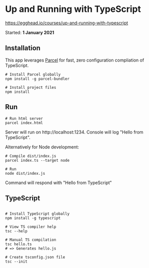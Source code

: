 # Up and Running with TypeScript

https://egghead.io/courses/up-and-running-with-typescript

Started: **1 January 2021**

## Installation

This app leverages [Parcel](https://www.npmjs.com/package/parcel-bundler) for fast, zero configuration compliation of TypeScript.

```
# Install Parcel globally
npm install -g parcel-bundler

# Install project files
npm install

```

## Run

```
# Run html server
parcel index.html

```

Server will run on http://localhost:1234. Console will log "Hello from TypeScript".

Alternatively for Node development:

```
# Compile dist/index.js
parcel index.ts --target node

# Run
node dist/index.js

```

Command will respond with "Hello from TypeScript"

## TypeScript

```

# Install TypeScript globally
npm install -g typescript

# View TS compiler help
tsc --help

# Manual TS compilation
tsc hello.ts
# => Generates hello.js

# Create tsconfig.json file
tsc --init

```
